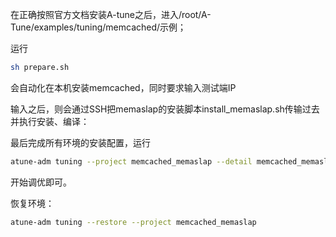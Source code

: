 在正确按照官方文档安装A-tune之后，进入/root/A-Tune/examples/tuning/memcached/示例；

运行

```sh
sh prepare.sh
```

会自动化在本机安装memcached，同时要求输入测试端IP



输入之后，则会通过SSH把memaslap的安装脚本install_memaslap.sh传输过去并执行安装、编译：



最后完成所有环境的安装配置，运行

```sh
atune-adm tuning --project memcached_memaslap --detail memcached_memaslap_client.yaml
```

开始调优即可。

恢复环境：

```sh
atune-adm tuning --restore --project memcached_memaslap
```

